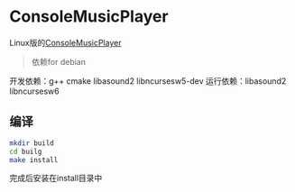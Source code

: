 # ConsoleMusicPlayer

Linux版的[ConsoleMusicPlayer](https://github.com/zhongyang219/ConsoleMusicPlayer)

> 依赖for debian

开发依赖：g++ cmake libasound2 libncursesw5-dev
运行依赖：libasound2 libncursesw6

## 编译

```bash
mkdir build
cd builg
make install
```

完成后安装在install目录中

